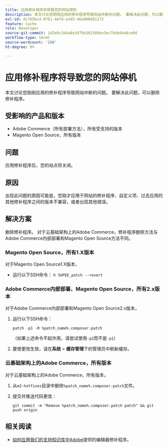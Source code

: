 ```yaml
---
title: 应用修补程序将导致您的网站停机
description: 本文讨论您刚刚应用的修补程序导致网站中断的问题。 要解决此问题，可以删除修补程序。
exl-id: dc765bcd-0761-4efd-a345-46a908d61272
feature: Cache
role: Developer
source-git-commit: 1d2e0c1b4a8e3d79a362500ee3ec7bde84a6ce0d
workflow-type: tm+mt
source-wordcount: '260'
ht-degree: 0%

---
```


# 应用修补程序将导致您的网站停机

本文讨论您刚刚应用的修补程序导致网站中断的问题。 要解决此问题，可以删除修补程序。

## 受影响的产品和版本

* Adobe Commerce（所有部署方法），所有受支持的版本
* Magento Open Source，所有版本

## 问题

应用修补程序后，您的站点将关闭。

## 原因

出现此问题的原因可能是，您刚才应用于网站的修补程序、自定义项、过去应用的其他修补程序之间的版本不兼容，或者出现其他错误。

## 解决方案

删除修补程序。 对于云基础架构上的Adobe Commerce，修补程序删除方法与Adobe Commerce内部部署和Magento Open Source方法不同。

### Magento Open Source，所有1.X版本

对于Magento Open Source1.X版本，

* 运行以下SSH命令： `h SUPEE_patch --revert `

### Adobe Commerce内部部署、Magento Open Source，所有2.x版本

对于Adobe Commerce内部部署和Magento Open Source2.x版本，

1. 运行以下SSH命令：

   ```
   patch -p1 -R %patch_name%.composer.patch
   ```

   （如果上述命令不起作用，请尝试使用`-p2`而不是`-p1`）

1. 要使更改生效，请在&#x200B;**系统** > **缓存管理**&#x200B;下的管理员中刷新缓存。

### 云基础架构上的Adobe Commerce，所有版本

对于云基础架构上的Adobe Commerce，所有版本，

1. 从`m2-hotfixes`目录中删除`%patch_name%.composer.patch`文件。
1. 提交并推送代码更改：

   ```
   git commit -m "Remove %patch_name%.composer.patch patch" && git push origin
   ```

## 相关阅读

* [如何应用我们的支持知识库中Adobe](/help/how-to/general/how-to-apply-a-composer-patch-provided-by-magento.md)提供的编辑器修补程序。
